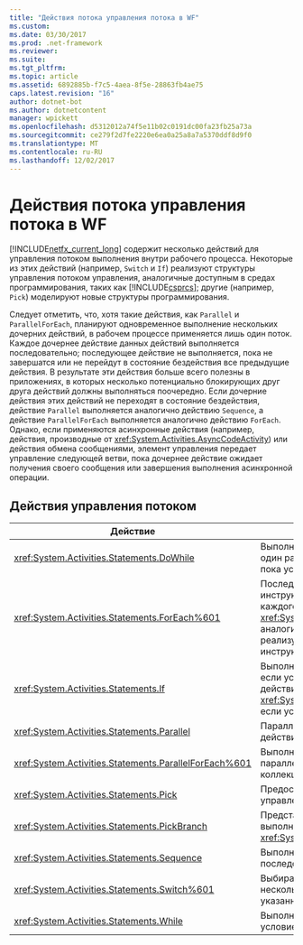 ```yaml
---
title: "Действия потока управления потока в WF"
ms.custom: 
ms.date: 03/30/2017
ms.prod: .net-framework
ms.reviewer: 
ms.suite: 
ms.tgt_pltfrm: 
ms.topic: article
ms.assetid: 6892885b-f7c5-4aea-8f5e-28863fb4ae75
caps.latest.revision: "16"
author: dotnet-bot
ms.author: dotnetcontent
manager: wpickett
ms.openlocfilehash: d5312012a74f5e11b02c0191dc00fa23fb25a73a
ms.sourcegitcommit: ce279f2d7fe2220e6ea0a25a8a7a5370ddf8d9f0
ms.translationtype: MT
ms.contentlocale: ru-RU
ms.lasthandoff: 12/02/2017
---
```

# <a name="control-flow-activities-in-wf"></a>Действия потока управления потока в WF
[!INCLUDE[netfx_current_long](../../../includes/netfx-current-long-md.md)] содержит несколько действий для управления потоком выполнения внутри рабочего процесса. Некоторые из этих действий (например, `Switch` и `If`) реализуют структуры управления потоком управления, аналогичные доступным в средах программирования, таких как [!INCLUDE[csprcs](../../../includes/csprcs-md.md)]; другие (например, `Pick`) моделируют новые структуры программирования.  
  
 Следует отметить, что, хотя такие действия, как `Parallel` и `ParallelForEach`, планируют одновременное выполнение нескольких дочерних действий, в рабочем процессе применяется лишь один поток. Каждое дочернее действие данных действий выполняется последовательно; последующее действие не выполняется, пока не завершатся или не перейдут в состояние бездействия все предыдущие действия. В результате эти действия больше всего полезны в приложениях, в которых несколько потенциально блокирующих друг друга действий должны выполняться поочередно. Если дочерние действия этих действий не переходят в состояние бездействия, действие `Parallel` выполняется аналогично действию `Sequence`, а действие `ParallelForEach` выполняется аналогично действию `ForEach`. Однако, если применяются асинхронные действия (например, действия, производные от <xref:System.Activities.AsyncCodeActivity>) или действия обмена сообщениями, элемент управления передает управление следующей ветви, пока дочернее действие ожидает получения своего сообщения или завершения выполнения асинхронной операции.  
  
## <a name="flow-control-activities"></a>Действия управления потоком  
  
|Действие|Описание|  
|--------------|-----------------|  
|<xref:System.Activities.Statements.DoWhile>|Выполняет содержащиеся в нем действия один раз, затем продолжает выполнять их, пока условие равно `true`.|  
|<xref:System.Activities.Statements.ForEach%601>|Последовательно выполняет внедренную инструкцию в последовательность для каждого из элементов коллекции. Объект <xref:System.Activities.Statements.ForEach%601> аналогичен ключевому слову `foreach`, но реализуется как действие, а не как инструкция языка.|  
|<xref:System.Activities.Statements.If>|Выполняет содержащиеся действия в случае, если условие равно `true`; может выполнять действия, содержащиеся в свойстве <xref:System.Activities.Statements.If.Else%2A>, если условие равно `false`.|  
|<xref:System.Activities.Statements.Parallel>|Параллельно выполняет содержащиеся действия.|  
|<xref:System.Activities.Statements.ParallelForEach%601>|Выполняет внедренную инструкцию параллельно для каждого из элементов коллекции.|  
|<xref:System.Activities.Statements.Pick>|Предоставляет моделирование потока управления на основе событий.|  
|<xref:System.Activities.Statements.PickBranch>|Представляет потенциальный путь выполнения в действии <xref:System.Activities.Statements.Pick>.|  
|<xref:System.Activities.Statements.Sequence>|Выполняет содержащиеся действия последовательно.|  
|<xref:System.Activities.Statements.Switch%601>|Выбирает для выполнения одно действие из нескольких в зависимости от значения указанного выражения.|  
|<xref:System.Activities.Statements.While>|Выполняет содержащиеся действия, если условие равно `true`.|

